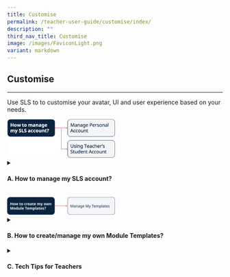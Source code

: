 ```yaml
---
title: Customise
permalink: /teacher-user-guide/customise/index/
description: ""
third_nav_title: Customise
image: /images/FaviconLight.png
variant: markdown
---
```

<h2>Customise</h2>
<hr>
<p>Use SLS to to customise your avatar, UI and user experience based on your needs.</p>
<img alt="Customise" style="width: 50%;" src="/images/2Teacher/Flow-Customise.png">
<details>
 <summary><h4>A. How to manage my SLS account?</h4></summary>
<p>Manage Personal Account</p>
<ul><li><a target="_blank" href="/teacher-user-guide/customise/customise-an-avatar/">(A1,i) Customise an Avatar</a></li>
  <li><a target="_blank" href="/teacher-user-guide/customise/change-display-name/">(A1,ii) Change Display Name</a></li>
  <li><a target="_blank" href="/teacher-user-guide/customise/set-an-alternate-email-address/">(A1,iii) Set an Alternate Email Address</a></li>
  <li><a target="_blank" href="/teacher-user-guide/customise/set-email-notifications/">(A1,iv) Set Email Notifications (New)</a></li>
  <li><a target="_blank" href="/teacher-user-guide/customise/manage-linked-account/">(A1,v) Manage Linked Account</a></li>
  <li><a target="_blank" href="/teacher-user-guide/customise/change-sls-password/">(A1,vi) Change SLS Password</a></li></ul>
<p>Using Teacher's Student Account</p>
<ul><li><a target="_blank" href="/teacher-user-guide/customise/switch-to-student-account/">(A1,vii) Switch to Student Account</a></li>
</ul>
</details>
<br>
  <img style="width: 50%;" alt="Customise" src="/images/2Teacher/Flow_Customise1.svg">
<details>
 <summary><h4>B. How to create/manage my own Module Templates?</h4></summary>
<ul>
  <li><a target="_blank" href="/teacher-user-guide/customise/manage-my-templates/">(B1) Manage My Templates</a></li>
</ul>
</details>
<details>
<summary>
<h4>C. Tech Tips for Teachers</h4>
</summary>
<ol>
<li><p><strong>Must students link their iCON accounts with SLS?</strong></p>
<p> SLS will work with any Google account. However, we recommend students link their student iCON accounts to ensure seamless learning.</p>
</li>
<li><p><strong>If we link to our personal email, is it still possible to still store students' work in Google classroom?</strong></p>
<p> The students’ work will be stored on SLS and not on Google Classroom.</p>
</li>
<li><p><strong>Can we link more than one Google account?</strong></p>
<p> Only one Google account can be linked at a time.</p>
</li>
</ol>
</details>